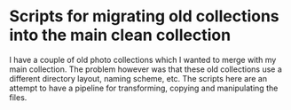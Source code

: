 # Scripts for migrating old collections into the main clean collection

I have a couple of old photo collections which I wanted to merge with my main collection. The problem however was that these old collections use a different directory layout, naming scheme, etc. 
The scripts here are an attempt to have a pipeline for transforming, copying and manipulating the files.
